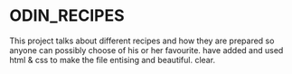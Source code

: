 # ODIN_RECIPES
This project talks about different recipes and how they are prepared
so anyone can possibly choose of his or her favourite. have added
and used html & css to make the file entising and beautiful.
clear.